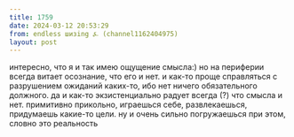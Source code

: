 ```yaml
---
title: 1759
date: 2024-03-12 20:53:29
from: endless шизing ⍼ (channel1162404975)
layout: post
---
```


интересно, что я и так имею ощущение смысла:) но на периферии всегда витает осознание, что его и нет. и как-то проще справляться с разрушением ожиданий каких-то, ибо нет ничего обязательного должного.
да и как-то экзистенциально радует всегда (?) что смысла и нет. примитивно прикольно, играешься себе, развлекаешься, придумаешь какие-то цели. ну и очень сильно погружаешься при этом, словно это реальность
